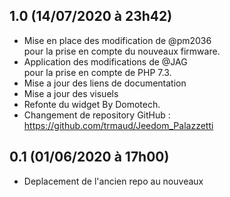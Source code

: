## 1.0 (14/07/2020 à 23h42)
- Mise en place des modification de @pm2036  pour la prise en compte du nouveaux firmware.
- Application des modifications de @JAG  pour la prise en compte de PHP 7.3.
- Mise a jour des liens de documentation
- Mise a jour des visuels
- Refonte du widget By Domotech.
- Changement de repository GitHub : https://github.com/trmaud/Jeedom_Palazzetti

## 0.1 (01/06/2020 à 17h00)
- Deplacement de l'ancien repo au nouveaux